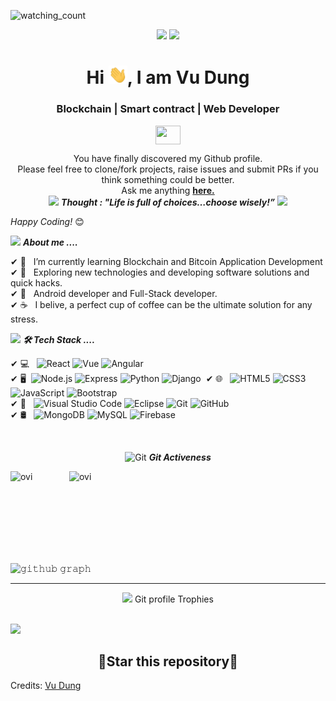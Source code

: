 <p align="left"> 
<img src="https://komarev.com/ghpvc/?username=seniordev0519&color=brightgreen" alt="watching_count" />
 </p>
 <p align="center">
  <img src="https://img.shields.io/badge/Focus-Blockchain%20%26%20Smart contract-brightgreen" />
  <img src="https://img.shields.io/badge/Languages-English-brightgreen" />
</p>

<h1 align="center">Hi <img src="https://raw.githubusercontent.com/ABSphreak/ABSphreak/master/gifs/Hi.gif" width="30px">, I am Vu Dung </h1>
<h3 align="center">Blockchain | Smart contract | Web Developer </h3>

<p align="center">
 <a href = "mailto:seniordev0519@outlook.com"><img align="center" src="https://seeklogo.com/images/G/gmail-new-2020-logo-32DBE11BB4-seeklogo.com.png" height="30" width="40" /></a>
</p>

<div align="center">

You have finally discovered my Github profile. <br>
Please feel free to clone/fork projects, raise issues and submit PRs if you think something could be better. <br>
Ask me anything <a href="https://github.com/seniordev0519/seniordev0519/issues/new"><b>here.</b></a><br>
<img src="https://media.giphy.com/media/gH3LO09IOiZIqePwv9/giphy.gif" width="50" /> <b><i align="center">Thought : "Life is full of choices…choose wisely!”</i></b> <img src="https://media.giphy.com/media/qjqUcgIyRjsl2/giphy.gif" width="50" />
</div>

<i>Happy Coding!</i> 😊

<img src="https://media.giphy.com/media/iY8CRBdQXODJSCERIr/giphy.gif" width="30px">&nbsp;***About me ....***

✔ 🔭 &nbsp; I’m currently learning Blockchain and Bitcoin Application Development<br>
✔ 🤔 &nbsp; Exploring new technologies and developing software solutions and quick hacks.<br>
✔ 💼 &nbsp; Android developer and Full-Stack developer.<br>
✔ ☕ &nbsp; I belive, a perfect cup of coffee can be the ultimate solution for any stress. <br>

<img src="https://media.giphy.com/media/ObNTw8Uzwy6KQ/giphy.gif" width="30px">&nbsp;***🛠 Tech Stack ....***

✔ 💻 &nbsp; ![React](https://img.shields.io/badge/-React-05122A?style=flat&logo=react)&nbsp;![Vue](https://img.shields.io/badge/Vue.js-35495E?style=flat&logo=vuedotjs&logoColor=4FC08D)&nbsp;![Angular](https://img.shields.io/badge/-Angular-red?style=flat&logo=angular)&nbsp;<br>
✔ 🖥&nbsp; ![Node.js](https://img.shields.io/badge/Node.js-339933?style=flat&logo=nodedotjs&logoColor=white)&nbsp;![Express](https://img.shields.io/badge/Express.js-000000?style=flat&logo=express&logoColor=white)&nbsp;![Python](https://img.shields.io/badge/Python-3776AB?style=flat&logo=python&logoColor=white)&nbsp;![Django](https://img.shields.io/badge/Django-092E20?style=flat&logo=django&logoColor=green)&nbsp;
✔ 🌐 &nbsp; ![HTML5](https://img.shields.io/badge/HTML5-E34F26?style=flat&logo=html5&logoColor=white)&nbsp;![CSS3](https://img.shields.io/badge/CSS3-1572B6?style=flat&logo=css3&logoColor=white)&nbsp;![JavaScript](https://img.shields.io/badge/JavaScript-F7DF1E?style=flat&logo=javascript&logoColor=black)&nbsp;![Bootstrap](https://img.shields.io/badge/Bootstrap-563D7C?style=flat&logo=bootstrap&logoColor=white)<br>
✔ 🔧 &nbsp; ![Visual Studio Code](https://img.shields.io/badge/Visual_Studio_Code-0078D4?style=flat&logo=visual%20studio%20code&logoColor=white)&nbsp;![Eclipse](https://img.shields.io/badge/Eclipse-2C2255?style=flat&logo=eclipse&logoColor=white)&nbsp;![Git](https://img.shields.io/badge/Git-F05032?style=flat&logo=git&logoColor=white)&nbsp;![GitHub](https://img.shields.io/badge/GitHub-100000?style=flat&logo=github&logoColor=white)&nbsp;<br>
✔ 🛢 &nbsp; ![MongoDB](https://img.shields.io/badge/MongoDB-4EA94B?style=flat&logo=mongodb&logoColor=white)&nbsp;![MySQL](https://img.shields.io/badge/MySQL-00000F?style=flat&logo=mysql&logoColor=white)&nbsp;![Firebase](https://img.shields.io/badge/firebase-ffca28?style=flat&logo=firebase&logoColor=black)<br>

<br>

<p align="center">
 <img src="https://media.giphy.com/media/W5eoZHPpUx9sapR0eu/giphy.gif" width="30px" alt="Git"/>&nbsp;<i><b>Git Activeness</b></i></p>

<p><img align="left" src="https://github-readme-stats.vercel.app/api/top-langs?username=seniordev0519&show_icons=true&locale=en&layout=compact&theme=chartreuse-dark" alt="ovi" /></p>

<p>&nbsp;<img align="right" src="https://github-readme-stats.vercel.app/api?username=seniordev0519&show_icons=true&locale=en&theme=chartreuse-dark" alt="ovi" width="410" /></p>
<br><br><br><br><br><br>

![𝚐𝚒𝚝𝚑𝚞𝚋 𝚐𝚛𝚊𝚙𝚑](https://activity-graph.herokuapp.com/graph?username=seniordev0519&theme=react-dark&hide_border=true&area=true)

<hr>


<p align="center"><img src="https://media.giphy.com/media/QaMcXSekUWx7aogAUr/giphy.gif" width="30" />&nbsp;Git profile Trophies</p><br>
<img src="https://github-profile-trophy.vercel.app/?username=Kalesberg&theme=juicyfresh&no-bg=true" />

<br>

<h2 align="center">🌟Star this repository🌟</h2>


Credits: [Vu Dung](https://github.com/seniordev0519)
